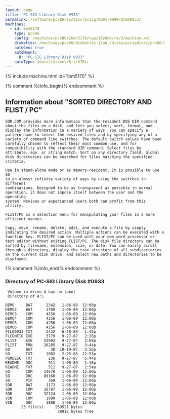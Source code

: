 ```yaml
---
layout: page
title: "PC-SIG Library Disk #933"
permalink: /software/pcx86/sw/misc/pcsig/0001-0999/DISK0933/
machines:
  - id: ibm5170
    type: pcx86
    config: /machines/pcx86/ibm/5170/cga/1024kb/rev3/machine.xml
    diskettes: /machines/pcx86/diskettes.json,/disks/pcsigdisks/pcx86/diskettes.json
    autoGen: true
    autoMount:
      B: "PC-SIG Library Disk 0933"
    autoType: $date\r$time\rB:\rDIR\r
---
```


{% include machine.html id="ibm5170" %}

{% comment %}info_begin{% endcomment %}

## Information about "SORTED DIRECTORY AND FLIST / PC"

    SDR.COM provides more information than the resident DOS DIR command
    about the files on a disk, and lets you select, sort, format, and
    display the information in a variety of ways. You can specify a
    pattern name to select the desired files and by specifying any of a
    variety of command line switches. The default switch values have been
    carefully chosen to reflect their most common use, and for
    compatibility with the standard DIR command. Select files by
    attribute, age, or string match. Sort on any directory field. Global
    disk directories can be searched for files matching the specified
    criteria.
    
    Use in stand-alone mode or as memory-resident. It is possible to use SD
    in an almost infinite variety of ways by using the switches in different
    combinations. Designed to be as transparent as possible in normal
    operation, it does not impose itself between the user and the operating
    system. Novices or experienced users both can profit from this utility.
    
    FLIST/PC is a selection menu for manipulating your files in a more
    efficient manner.
    
    Copy, move, rename, delete, edit, and execute a file by simply
    indicating the desired action. Multiple actions can be executed with a
    function key. FLIST/PC can be used with your own word processor or
    text editor without exiting FLIST/PC. The disk file directory can be
    sorted by filename, extension, size, or date. You can easily scroll
    through a directory, display the tree structure of all subdirectories
    on the current disk drive, and select new paths and directories to be
    displayed.
{% comment %}info_end{% endcomment %}


### Directory of PC-SIG Library Disk #0933

     Volume in drive A has no label
     Directory of A:\

    DEMO     BAT      2342   1-06-89  12:00p
    DEMO2    BAT      1769   1-06-89  12:00p
    DEMO3    COM      4256   1-06-89  12:00p
    DEMO4    COM      4256   1-06-89  12:00p
    DEMO5    COM      4256   1-06-89  12:00p
    DEMO6    COM      4256   1-06-89  12:00p
    FILE0933 TXT      2442   6-28-89   1:45p
    FLCONFIG EXE      3779   9-27-87   2:26p
    FLIST    EXE     53992   9-27-87   3:08p
    FLIST    PRN     26285   9-27-87   3:44p
    GO       BAT        38  10-19-87   3:56p
    GO       TXT      1002   2-25-88  12:53p
    PGMDESC  TXT       236   9-27-87   5:44p
    README   DOC       911   1-08-89   1:16p
    README   TXT       512   9-27-87   2:54p
    SD       COM     14678   1-06-89  12:00p
    SD       DOC     89160   1-06-89  12:00p
    SD       PIF       369   1-06-89  12:00p
    SDB      BAT      1173   1-06-89  12:00p
    SDR      COM     16797   1-06-89  12:00p
    SDR      DOC     32124   1-06-89  12:00p
    VSN      COM      1080   1-06-89  12:00p
    VSN      DOC      3808   1-06-89  12:00p
           23 file(s)     269521 bytes
                           38912 bytes free
